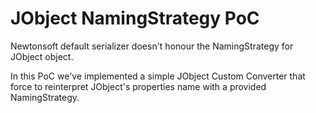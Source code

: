 # JObject NamingStrategy PoC

Newtonsoft default serializer doesn't honour the NamingStrategy
for JObject object.

In this PoC we've implemented a simple JObject Custom Converter
that force to reinterpret JObject's properties name with
a provided NamingStrategy.

